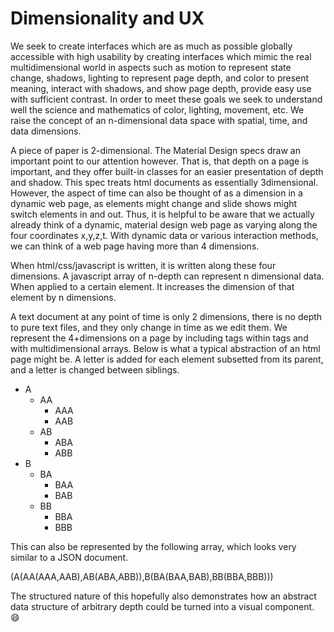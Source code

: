 # Dimensionality and UX

We seek to create interfaces which are as much as possible globally accessible with high usability by creating interfaces which mimic the real multidimensional world in aspects such as motion to represent state change, shadows, lighting to represent page depth, and color to present meaning, interact with shadows, and show page depth, provide easy use with sufficient contrast. In order to meet these goals we seek to understand well the science and mathematics of color, lighting, movement, etc. We raise the concept of an n-dimensional data space with spatial, time, and data dimensions.

A piece of paper is 2-dimensional. The Material Design specs draw an important point to our attention however. That is, that depth on a page is important, and they offer built-in classes for an easier presentation of depth and shadow. This spec treats html documents as essentially 3dimensional. However, the aspect of time can also be thought of as a dimension in a dynamic web page, as elements might change and slide shows might switch elements in and out. Thus, it is helpful to be aware that we actually already think of a dynamic, material design web page as varying along the four coordinates x,y,z,t. With dynamic data or various interaction methods, we can think of a web page having more than 4 dimensions.

When html/css/javascript is written, it is written along these four dimensions. A javascript array of n-depth can represent n dimensional data. When applied to a certain element. It increases the dimension of that element by n dimensions.

A text document at any point of time is only 2 dimensions, there is no depth to pure text files, and they only change in time as we edit them. We represent the 4+dimensions on a page by including tags within tags and with multidimensional arrays. 
Below is what a typical abstraction of an html page might be. A letter is added for each element subsetted from its parent, and a letter is changed between siblings. 

- A
  - AA
    - AAA
    - AAB
  - AB
    - ABA
    - ABB
- B
  - BA
    - BAA
    - BAB
  - BB
    - BBA
    - BBB

This can also be represented by the following array, which looks very similar to a JSON document.

(A(AA(AAA,AAB),AB(ABA,ABB)),B(BA(BAA,BAB),BB(BBA,BBB)))

The structured nature of this hopefully also demonstrates how an abstract data structure of arbitrary depth could be turned into a visual component. :smile:
